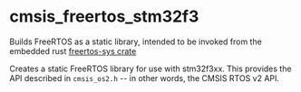 # cmsis_freertos_stm32f3

Builds FreeRTOS as a static library, 
intended to be invoked from the embedded rust
[freertos-sys crate](https://github.com/tstellanova/freertos-sys)

Creates a static FreeRTOS library for use with stm32f3xx.
This provides the API described in `cmsis_os2.h` -- in other words, 
the CMSIS RTOS v2 API. 